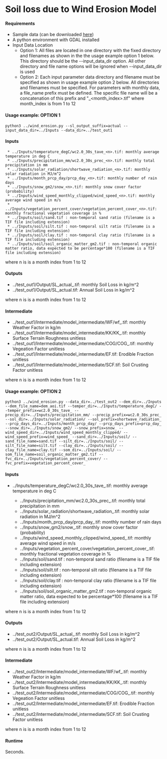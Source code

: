 # Soil loss due to Wind Erosion Model

#### Requirements

* Sample data (can be downloaded [here](https://drive.google.com/file/d/1YQNOEnWyTdu1Po_D2klCpXNbAR3hdDgd/view?usp=sharing))
* A python environment with GDAL installed
* Input Data Location
   * Option 1: All files are located in one directory with the fixed directory and filenames as shown in the the usage example option 1 below. This directory should be the --input_data_dir option. All other directory and file name options will be ignored when --input_data_dir is used
   * Option 2: Each input parameter data directory and filename must be specified as shown in usage example option 2 below. All directories and filenames must be specified. For parameters with monthly data, a file_name prefix must be defined. The specific file name will be a concatenation of this prefix and "_<month_index>.tif" where month_index is from 1 to 12
   
#### Usage example: OPTION 1
```python3 ../wind_erosion.py --sl_output_suffix=actual --input_data_dir=../Inputs --data_dir=../test_out1```

  #### Inputs
	 * ../Inputs/temperature_degC/wc2.0_30s_tave_<n>.tif: monthly average temperature in deg C 
	 * ../Inputs/precipitation_mm/wc2.0_30s_prec_<n>.tif: monthly total precipitation in mm 
	 * ../Inputs/solar_radiation/shortwave_radiation_<n>.tif: monthly solar radiation in MJ/m^2 
	 * ../Inputs/month_prcp_day/prcp_day_<n>.tif: monthly number of rain days  
	 * ../Inputs/snow_gm2/snow_<n>.tif: monthly snow cover factor (probability) 
	 * ../Inputs/wind_speed_monthly_clipped/wind_speed_<n>.tif: monthly average wind speed in m/s 
	 * ../Inputs/vegetation_percent_cover/vegetation_percent_cover_<n>.tif: monthly fractional vegetation coverage in % 
	 * ../Inputs/soil/sand.tif : non-temporal sand ratio (filename is a TIF file including extension) 
	 * ../Inputs/soil/silt.tif : non-temporal silt ratio (filename is a TIF file including extension) 
	 * ../Inputs/soil/clay.tif : non-temporal clay ratio (filename is a TIF file including extension) 
	 * ../Inputs/soil/soil_organic_matter_gm2.tif : non-temporal organic matter ratio, data expected to be percentage*100 (filename is a TIF file including extension)
  
  where n is is a month index from 1 to 12
  
  #### Outputs 
  * ../test_out1/Output/SL_actual_<n>.tif: monthly Soil Loss in kg/m^2
  * ../test_out1/Output/SL_actual.tif: Annual Soil Loss in kg/m^2
  
  where n is is a month index from 1 to 12
  
  #### Intermediate
  * ../test_out1/Intermediate/model_intermediate/WF/wf_<n>.tif: monthly Weather Factor in kg/m
  * ../test_out1/Intermediate/model_intermediate/KK/KK_<n>.tif: monthly Surface Terrain Roughness unitless
  * ../test_out1/Intermediate/model_intermediate/COG/COG_<n>.tif: monthly Vegeation Factor unitless
  * ../test_out1/Intermediate/model_intermediate/EF.tif: Erodible Fraction unitless
  * ../test_out1/Intermediate/model_intermediate/SCF.tif: Soil Crusting Factor unitless
  
  where n is is a month index from 1 to 12
  
#### Usage example: OPTION 2
 ```python3 ../wind_erosion.py --data_dir=../test_out2 --dem_dir=../Inputs --dem_file_name=dem_aoi.tif --temper_dir=../Inputs/temperature_degC/ --temper_prefix=wc2.0_30s_tave_ --precip_dir=../Inputs/precipitation_mm/ --precip_prefix=wc2.0_30s_prec_ --sol_dir=../Inputs/solar_radiation/ --sol_prefix=shortwave_radiation_ --prcp_days_dir=../Inputs/month_prcp_day/ --prcp_days_prefix=prcp_day_ --snow_dir=../Inputs/snow_gm2/ --snow_prefix=snow_ --wind_speed_dir=../Inputs/wind_speed_monthly_clipped/ --wind_speed_prefix=wind_speed_ --sand_dir=../Inputs/soil/ --sand_file_name=sand.tif --silt_dir=../Inputs/soil/ --silt_file_name=silt.tif --clay_dir=../Inputs/soil/ --clay_file_name=clay.tif --som_dir=../Inputs/soil/ --som_file_name=soil_organic_matter_gm2.tif --fvc_dir=../Inputs/vegetation_percent_cover/ --fvc_prefix=vegetation_percent_cover_```

  #### Inputs
  * ../Inputs/temperature_degC/wc2.0_30s_tave_<n>.tif: monthly average temperature in deg C 
	 * ../Inputs/precipitation_mm/wc2.0_30s_prec_<n>.tif: monthly total precipitation in mm 
	 * ../Inputs/solar_radiation/shortwave_radiation_<n>.tif: monthly solar radiation in MJ/m^2 
	 * ../Inputs/month_prcp_day/prcp_day_<n>.tif: monthly number of rain days  
	 * ../Inputs/snow_gm2/snow_<n>.tif: monthly snow cover factor (probability) 
	 * ../Inputs/wind_speed_monthly_clipped/wind_speed_<n>.tif: monthly average wind speed in m/s 
	 * ../Inputs/vegetation_percent_cover/vegetation_percent_cover_<n>.tif: monthly fractional vegetation coverage in % 
	 * ../Inputs/soil/sand.tif : non-temporal sand ratio (filename is a TIF file including extension) 
	 * ../Inputs/soil/silt.tif : non-temporal silt ratio (filename is a TIF file including extension) 
	 * ../Inputs/soil/clay.tif : non-temporal clay ratio (filename is a TIF file including extension) 
	 * ../Inputs/soil/soil_organic_matter_gm2.tif : non-temporal organic matter ratio, data expected to be percentage*100 (filename is a TIF file including extension)
 
  where n is is a month index from 1 to 12

  #### Outputs 
  * ../test_out2/Output/SL_actual_<n>.tif: monthly Soil Loss in kg/m^2
  * ../test_out2/Output/SL_actual.tif: Annual Soil Loss in kg/m^2
  
  where n is is a month index from 1 to 12
  
  #### Intermediate
  * ../test_out2/Intermediate/model_intermediate/WF/wf_<n>.tif: monthly Weather Factor in kg/m
  * ../test_out2/Intermediate/model_intermediate/KK/KK_<n>.tif: monthly Surface Terrain Roughness unitless
  * ../test_out2/Intermediate/model_intermediate/COG/COG_<n>.tif: monthly Vegeation Factor unitless
  * ../test_out2/Intermediate/model_intermediate/EF.tif: Erodible Fraction unitless
  * ../test_out2/Intermediate/model_intermediate/SCF.tif: Soil Crusting Factor unitless
  
  where n is is a month index from 1 to 12
  

#### Runtime
Seconds.
  

  
